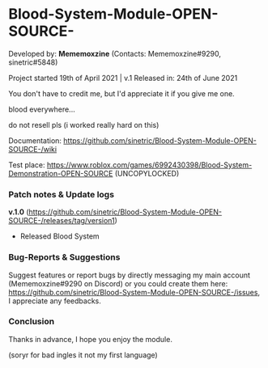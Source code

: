 # Blood-System-Module-OPEN-SOURCE-

Developed by: **Mememoxzine** (Contacts: Mememoxzine#9290, sinetric#5848)

Project started 19th of April 2021 | v.1 Released in: 24th of June 2021

You don't have to credit me, but I'd appreciate it if you give me one.



blood everywhere...

do not resell pls (i worked really hard on this)

Documentation: https://github.com/sinetric/Blood-System-Module-OPEN-SOURCE-/wiki

Test place: https://www.roblox.com/games/6992430398/Blood-System-Demonstration-OPEN-SOURCE (UNCOPYLOCKED)

### Patch notes & Update logs

**v.1.0** (https://github.com/sinetric/Blood-System-Module-OPEN-SOURCE-/releases/tag/version1)
* Released Blood System

### Bug-Reports & Suggestions

Suggest features or report bugs by directly messaging my main account (Mememoxzine#9290 on Discord) or you could create them here: https://github.com/sinetric/Blood-System-Module-OPEN-SOURCE-/issues, I appreciate any feedbacks.

### Conclusion

Thanks in advance, I hope you enjoy the module.

(soryr for bad ingles it not my first language)
